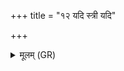 +++
title = "१२ यदि स्त्री यदि"

+++
<details><summary>मूलम् (GR)</summary>

यदि स्त्री यदि वा पुमान्  
कृत्यां चकार पाप्मने ।  
ताम् उ तस्मै नयामस्य्  
अश्वम् इवाश्वाभिधान्या ॥
</details>